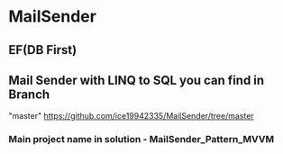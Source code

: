 # MailSender

## EF(DB First)

## Mail Sender with LINQ to SQL you can find in Branch
"master" https://github.com/ice19942335/MailSender/tree/master

### Main project name in solution - MailSender_Pattern_MVVM
